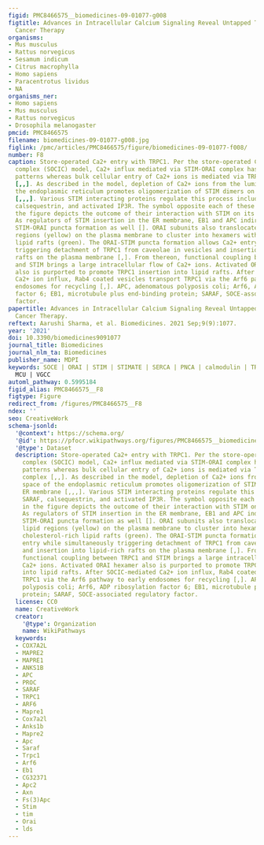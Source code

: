 ```yaml
---
figid: PMC8466575__biomedicines-09-01077-g008
figtitle: Advances in Intracellular Calcium Signaling Reveal Untapped Targets for
  Cancer Therapy
organisms:
- Mus musculus
- Rattus norvegicus
- Sesamum indicum
- Citrus macrophylla
- Homo sapiens
- Paracentrotus lividus
- NA
organisms_ner:
- Homo sapiens
- Mus musculus
- Rattus norvegicus
- Drosophila melanogaster
pmcid: PMC8466575
filename: biomedicines-09-01077-g008.jpg
figlink: /pmc/articles/PMC8466575/figure/biomedicines-09-01077-f008/
number: F8
caption: Store-operated Ca2+ entry with TRPC1. Per the store-operated Ca2+ influx
  complex (SOCIC) model, Ca2+ influx mediated via STIM-ORAI complex has oscillatory
  patterns whereas bulk cellular entry of Ca2+ ions is mediated via TRPC1-STIM1 complex
  [,,]. As described in the model, depletion of Ca2+ ions from the luminal space of
  the endoplasmic reticulum promotes oligomerization of STIM dimers on ER membrane
  [,,,]. Various STIM interacting proteins regulate this process including SARAF,
  calsequestrin, and activated IP3R. The symbol opposite each of these proteins in
  the figure depicts the outcome of their interaction with STIM on its oligomerization.
  As regulators of STIM insertion in the ER membrane, EB1 and APC indirectly influence
  STIM-ORAI puncta formation as well []. ORAI subunits also translocate from low lipid
  regions (yellow) on the plasma membrane to cluster into hexamers within cholesterol-rich
  lipid rafts (green). The ORAI-STIM puncta formation allows Ca2+ entry while simultaneously
  triggering detachment of TRPC1 from caveolae in vesicles and insertion into lipid-rich
  rafts on the plasma membrane [,]. From thereon, functional coupling between TRPC1
  and STIM brings a large intracellular flow of Ca2+ ions. Activated ORAI hexamer
  also is purported to promote TRPC1 insertion into lipid rafts. After SOCIC-mediated
  Ca2+ ion influx, Rab4 coated vesicles transport TRPC1 via the Arf6 pathway to early
  endosomes for recycling [,]. APC, adenomatous polyposis coli; Arf6, ADP ribosylation
  factor 6; EB1, microtubule plus end-binding protein; SARAF, SOCE-associated regulatory
  factor.
papertitle: Advances in Intracellular Calcium Signaling Reveal Untapped Targets for
  Cancer Therapy.
reftext: Aarushi Sharma, et al. Biomedicines. 2021 Sep;9(9):1077.
year: '2021'
doi: 10.3390/biomedicines9091077
journal_title: Biomedicines
journal_nlm_ta: Biomedicines
publisher_name: MDPI
keywords: SOCE | ORAI | STIM | STIMATE | SERCA | PNCA | calmodulin | TRP | IP3R |
  MCU | VGCC
automl_pathway: 0.5995184
figid_alias: PMC8466575__F8
figtype: Figure
redirect_from: /figures/PMC8466575__F8
ndex: ''
seo: CreativeWork
schema-jsonld:
  '@context': https://schema.org/
  '@id': https://pfocr.wikipathways.org/figures/PMC8466575__biomedicines-09-01077-g008.html
  '@type': Dataset
  description: Store-operated Ca2+ entry with TRPC1. Per the store-operated Ca2+ influx
    complex (SOCIC) model, Ca2+ influx mediated via STIM-ORAI complex has oscillatory
    patterns whereas bulk cellular entry of Ca2+ ions is mediated via TRPC1-STIM1
    complex [,,]. As described in the model, depletion of Ca2+ ions from the luminal
    space of the endoplasmic reticulum promotes oligomerization of STIM dimers on
    ER membrane [,,,]. Various STIM interacting proteins regulate this process including
    SARAF, calsequestrin, and activated IP3R. The symbol opposite each of these proteins
    in the figure depicts the outcome of their interaction with STIM on its oligomerization.
    As regulators of STIM insertion in the ER membrane, EB1 and APC indirectly influence
    STIM-ORAI puncta formation as well []. ORAI subunits also translocate from low
    lipid regions (yellow) on the plasma membrane to cluster into hexamers within
    cholesterol-rich lipid rafts (green). The ORAI-STIM puncta formation allows Ca2+
    entry while simultaneously triggering detachment of TRPC1 from caveolae in vesicles
    and insertion into lipid-rich rafts on the plasma membrane [,]. From thereon,
    functional coupling between TRPC1 and STIM brings a large intracellular flow of
    Ca2+ ions. Activated ORAI hexamer also is purported to promote TRPC1 insertion
    into lipid rafts. After SOCIC-mediated Ca2+ ion influx, Rab4 coated vesicles transport
    TRPC1 via the Arf6 pathway to early endosomes for recycling [,]. APC, adenomatous
    polyposis coli; Arf6, ADP ribosylation factor 6; EB1, microtubule plus end-binding
    protein; SARAF, SOCE-associated regulatory factor.
  license: CC0
  name: CreativeWork
  creator:
    '@type': Organization
    name: WikiPathways
  keywords:
  - COX7A2L
  - MAPRE2
  - MAPRE1
  - ANKS1B
  - APC
  - PROC
  - SARAF
  - TRPC1
  - ARF6
  - Mapre1
  - Cox7a2l
  - Anks1b
  - Mapre2
  - Apc
  - Saraf
  - Trpc1
  - Arf6
  - Eb1
  - CG32371
  - Apc2
  - Axn
  - Fs(3)Apc
  - Stim
  - tim
  - Orai
  - lds
---
```

